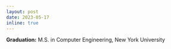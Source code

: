 ```yaml
---
layout: post
date: 2023-05-17 
inline: true
---
```


<b>Graduation:</b> M.S. in Computer Engineering, New York University 
